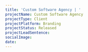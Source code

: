 ```yaml
---
title: 'Custom Software Agency | '
projectName: Custom Software Agency
projectType: Client
projectPlatform: Branding
projectStatus: Released
projectLeadSentence: 
socialImage: 
date: 
---
```


